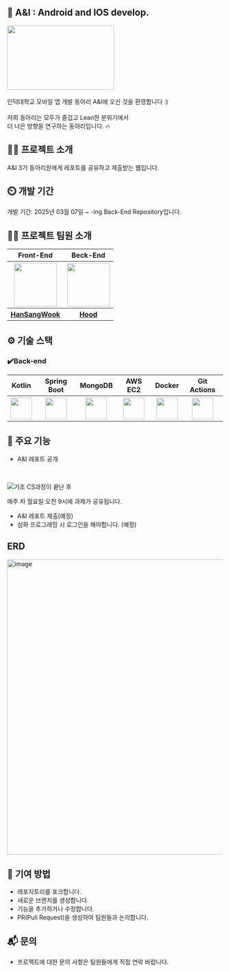 ## 📱 A&I : Android and IOS develop.
<img src = "https://github.com/user-attachments/assets/b98d32a0-7f19-4112-89d7-81cb4c9ec86a" width = "250" height = "150">
<br><br>인덕대학교 모바일 앱 개발 동아리 A&I에 오신 것을 환영합니다 :)<br><br>
저희 동아리는 모두가 즐겁고 Lean한 분위기에서<br>
더 나은 방향을 연구하는 동아리입니다. 🔥<br>

## 👨‍🏫 프로젝트 소개
A&I 3기 동아리원에게 레포트를 공유하고 제출받는 웹입니다.

## ⏲️ 개발 기간
개발 기간: 2025년 03월 07일 ~ -ing
Back-End Repository입니다.

## 🧑‍💻 프로젝트 팀원 소개 
<table>
  <tr>
    <th scope="col">Front-End</th>
    <th scope="col">Beck-End</th>
  </tr>
  <tr>
    <th scope="col"><img src = "https://github.com/user-attachments/assets/3e22107e-3e30-44d5-8d4a-61cfbab8eac2" width = "100" height = "100"></th>
    <th scope="col"><img src = "https://github.com/user-attachments/assets/a51e908a-f9ca-4819-a36a-5f26da14a3aa" width = "100" height = "100"></th>
  </tr>
  <tr>
    <th scope="col"><A href="https://github.com/SangWook16074">HanSangWook</th>
    <th scope="col"><A href="https://github.com/stdiodh">Hood</th>
  </tr>
</table>

## ⚙️ 기술 스택
### ✔️Back-end
<table>
  <tr>
    <th scope="col">Kotlin</th>
    <th scope="col">Spring Boot</th>
    <th scope="col">MongoDB</th>
    <th scope="col">AWS EC2</th>
    <th scope="col">Docker</th>
    <th scope="col">Git Actions</th>
  </tr>
  <tr>
    <th scope="col"><img src = "https://github.com/user-attachments/assets/80ae7152-6b52-477e-bee7-504e46119af2"  width = "50" height = "50"></th>
    <th scope="col"><img src = "https://github.com/user-attachments/assets/f0a5c7a5-1ea5-486f-884e-f404e227f9d4" width = "50" height = "50"></th>
    <th scope="col"><img src = "https://github.com/user-attachments/assets/b1e27d13-222d-47f0-b25a-98d975283be3" width = "50" height = "50"></th>
    <th scope="col"><img src = "https://github.com/user-attachments/assets/1e5aaa79-0a47-4e20-9023-6ebd930d1716" width = "50" height = "50"></th>
    <th scope="col"><img src = "https://github.com/user-attachments/assets/8531285b-ac7a-43c5-a856-7dd15bbf1ed5" width = "50" height = "50"></th>
    <th scope="col"><img src = "https://simpleicons.org/icons/githubactions.svg" width = "50" height = "50"></th>
  </tr>
</table>

## 📌 주요 기능
- A&I 레포트 공개
<br>

![기초 CS과정이 끝난 후](https://github.com/user-attachments/assets/df2c1775-4304-4e62-a109-3cf1e638d72c)

매주 차 월요일 오전 9시에 과제가 공유됩니다.

- A&I 레포트 제출(예정)
- 심화 프로그래밍 시 로그인을 해야합니다. (예정)

## ERD
<img width="689" alt="image" src="https://github.com/user-attachments/assets/53ebb10d-c39b-45c6-b9cd-667789f0268c" />

## 📢 기여 방법
- 레포지토리를 포크합니다.
- 새로운 브랜치를 생성합니다.
- 기능을 추가하거나 수정합니다.
- PR(Pull Request)을 생성하여 팀원들과 논의합니다.

## 📬 문의
- 프로젝트에 대한 문의 사항은 팀원들에게 직접 연락 바랍니다.
